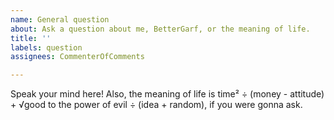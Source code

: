 ```yaml
---
name: General question
about: Ask a question about me, BetterGarf, or the meaning of life.
title: ''
labels: question
assignees: CommenterOfComments

---
```


Speak your mind here! Also, the meaning of life is time² ÷ (money - attitude) + √good to the power of evil ÷ (idea + random), if you were gonna ask.
